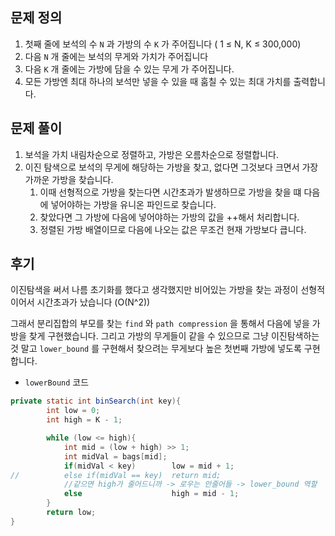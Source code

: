 ## 문제 정의

1. 첫째 줄에 보석의 수 `N` 과 가방의 수 `K` 가 주어집니다 ( 1 ≤ N, K ≤ 300,000)
2. 다음 `N` 개 줄에는 보석의 무게와 가치가 주어집니다
3. 다음 `K` 개 줄에는 가방에 담을 수 있는 무게 가 주어집니다.
4. 모든 가방엔 최대 하나의 보석만 넣을 수 있을 때 훔칠 수 있는 최대 가치를 출력합니다.

## 문제 풀이

1. 보석을 가치 내림차순으로 정렬하고, 가방은 오름차순으로 정렬합니다.
2. 이진 탐색으로 보석의 무게에 해당하는 가방을 찾고, 없다면 그것보다 크면서 가장 가까운 가방을 찾습니다.
    1. 이때 선형적으로 가방을 찾는다면 시간초과가 발생하므로 가방을 찾을 떄 다음에 넣어야하는 가방을 유니온 파인드로 찾습니다.
    2. 찾았다면 그 가방에 다음에 넣어야하는 가방의 값을 ++해서 처리합니다.
    3. 정렬된 가방 배열이므로 다음에 나오는 값은 무조건 현재 가방보다 큽니다.

## 후기

이진탐색을 써서 나름 초기화를 했다고 생각했지만 비어있는 가방을 찾는 과정이 선형적이어서 시간초과가 났습니다 (O(N^2))

그래서 분리집합의 부모를 찾는 `find` 와 `path compression` 을 통해서 다음에 넣을 가방을 찾게 구현했습니다. 그리고 가방의 무게들이 같을 수 있으므로 그냥 이진탐색하는 것 말고 `lower_bound` 를 구현해서 찾으려는 무게보다 높은 첫번째 가방에 넣도록 구현합니다.

- `lowerBound` 코드

```java
private static int binSearch(int key){
		int low = 0;
		int high = K - 1;

		while (low <= high){
			int mid = (low + high) >> 1;
			int midVal = bags[mid];
			if(midVal < key)        low = mid + 1;
//			else if(midVal == key)  return mid;
			//같으면 high가 줄어드니까 -> 로우는 안줄어들 -> lower_bound 역할
			else                    high = mid - 1;
		}
		return low;
}
```